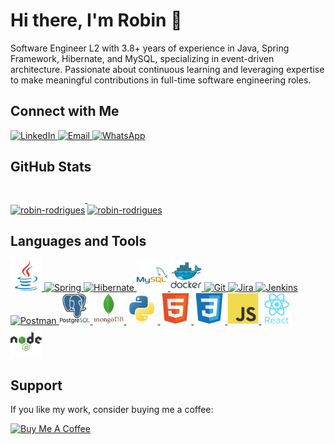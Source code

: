 # Hi there, I'm Robin 👋

Software Engineer L2 with 3.8+ years of experience in Java, Spring Framework, Hibernate, and MySQL, specializing in event-driven architecture. Passionate about continuous learning and leveraging expertise to make meaningful contributions in full-time software engineering roles.

## Connect with Me

<p align="left">
  <!-- LinkedIn -->
  <a href="https://www.linkedin.com/in/robin-rodrigues-/" target="_blank">
    <img src="https://img.shields.io/badge/LinkedIn-0A66C2?style=for-the-badge&logo=linkedin&logoColor=white" alt="LinkedIn"/>
  </a>
  <!-- Email -->
  <a href="mailto:robinrodrigues6499@gmail.com">
    <img src="https://img.shields.io/badge/Email-D14836?style=for-the-badge&logo=gmail&logoColor=white" alt="Email"/>
  </a>
  <!-- WhatsApp -->
  <a href="https://wa.me/917208534988" target="_blank">
    <img src="https://img.shields.io/badge/WhatsApp-25D366?style=for-the-badge&logo=whatsapp&logoColor=white" alt="WhatsApp"/>
  </a>
</p>

## GitHub Stats

<div>
 <a href="https://github.com/robin-rodrigues?tab=repositories">
  <img align="center" style="margin-top: 30px;" src="https://github-readme-stats.vercel.app/api?username=robin-rodrigues&show_icons=true&locale=en&include_all_commits=true&hide=issues,stars,contribs&count_private=true&layout=compact&theme=synthwave&hide_rank=true" alt="robin-rodrigues" />
 </a>
 <a href="https://github.com/robin-rodrigues?tab=repositories">
  <img align="center" style="margin-top: 30px;" src="https://github-readme-stats.vercel.app/api/top-langs?username=robin-rodrigues&show_icons=true&locale=en&layout=compact&hide=html,css,jupyter%20notebook,ejs,scss" alt="robin-rodrigues" />
 </a>
</div>

## Languages and Tools

<p align="left">
  <!-- Java -->
  <a href="https://www.java.com" target="_blank" rel="noreferrer">
    <img src="https://raw.githubusercontent.com/devicons/devicon/master/icons/java/java-original.svg" alt="Java" width="50" height="50"/>
  </a>
  <!-- Spring -->
  <a href="https://spring.io/" target="_blank" rel="noreferrer">
    <img src="https://www.vectorlogo.zone/logos/springio/springio-icon.svg" alt="Spring" width="50" height="50"/>
  </a>
  <!-- Hibernate -->
  <a href="https://hibernate.org/" target="_blank" rel="noreferrer">
    <img src="https://cdn.worldvectorlogo.com/logos/hibernate.svg" alt="Hibernate" width="50" height="50"/>
  </a>
  <!-- MySQL -->
  <a href="https://www.mysql.com/" target="_blank" rel="noreferrer">
    <img src="https://raw.githubusercontent.com/devicons/devicon/master/icons/mysql/mysql-original-wordmark.svg" alt="MySQL" width="50" height="50"/>
  </a>
  <!-- Docker -->
  <a href="https://www.docker.com/" target="_blank" rel="noreferrer">
    <img src="https://raw.githubusercontent.com/devicons/devicon/master/icons/docker/docker-original-wordmark.svg" alt="Docker" width="50" height="50"/>
  </a>
  <!-- Git -->
  <a href="https://git-scm.com/" target="_blank" rel="noreferrer">
    <img src="https://www.vectorlogo.zone/logos/git-scm/git-scm-icon.svg" alt="Git" width="50" height="50"/>
  </a>
  <!-- Jira -->
  <a href="https://www.atlassian.com/software/jira" target="_blank" rel="noreferrer">
    <img src="https://www.vectorlogo.zone/logos/atlassian_jira/atlassian_jira-icon.svg" alt="Jira" width="50" height="50"/>
  </a>
  <!-- Jenkins -->
  <a href="https://www.jenkins.io/" target="_blank" rel="noreferrer">
    <img src="https://www.vectorlogo.zone/logos/jenkins/jenkins-icon.svg" alt="Jenkins" width="50" height="50"/>
  </a>
  <!-- Postman -->
  <a href="https://www.postman.com/" target="_blank" rel="noreferrer">
    <img src="https://www.vectorlogo.zone/logos/getpostman/getpostman-icon.svg" alt="Postman" width="50" height="50"/>
  </a>
  <!-- PostgreSQL -->
  <a href="https://www.postgresql.org/" target="_blank" rel="noreferrer">
    <img src="https://raw.githubusercontent.com/devicons/devicon/master/icons/postgresql/postgresql-original-wordmark.svg" alt="PostgreSQL" width="50" height="50"/>
  </a>
  <!-- MongoDB -->
  <a href="https://www.mongodb.com/" target="_blank" rel="noreferrer">
    <img src="https://raw.githubusercontent.com/devicons/devicon/master/icons/mongodb/mongodb-original-wordmark.svg" alt="MongoDB" width="50" height="50"/>
  </a>
  <!-- Python -->
  <a href="https://www.python.org/" target="_blank" rel="noreferrer">
    <img src="https://raw.githubusercontent.com/devicons/devicon/master/icons/python/python-original.svg" alt="Python" width="50" height="50"/>
  </a>
  <!-- HTML -->
  <a href="https://developer.mozilla.org/en-US/docs/Web/HTML" target="_blank" rel="noreferrer">
    <img src="https://raw.githubusercontent.com/devicons/devicon/master/icons/html5/html5-original.svg" alt="HTML" width="50" height="50"/>
  </a>
  <!-- CSS -->
  <a href="https://developer.mozilla.org/en-US/docs/Web/CSS" target="_blank" rel="noreferrer">
    <img src="https://raw.githubusercontent.com/devicons/devicon/master/icons/css3/css3-original.svg" alt="CSS" width="50" height="50"/>
  </a>
  <!-- JavaScript -->
  <a href="https://developer.mozilla.org/en-US/docs/Web/JavaScript" target="_blank" rel="noreferrer">
    <img src="https://raw.githubusercontent.com/devicons/devicon/master/icons/javascript/javascript-original.svg" alt="JavaScript" width="50" height="50"/>
  </a>
  <!-- React -->
  <a href="https://reactjs.org/" target="_blank" rel="noreferrer">
    <img src="https://raw.githubusercontent.com/devicons/devicon/master/icons/react/react-original-wordmark.svg" alt="React" width="50" height="50"/>
  </a>
  <!-- Node.js -->
  <a href="https://nodejs.org/" target="_blank" rel="noreferrer">
    <img src="https://raw.githubusercontent.com/devicons/devicon/master/icons/nodejs/nodejs-original-wordmark.svg" alt="Node.js" width="50" height="50"/>
  </a>
</p>

## Support

If you like my work, consider buying me a coffee:

[![Buy Me A Coffee](https://cdn.buymeacoffee.com/buttons/v2/default-yellow.png)](https://www.buymeacoffee.com/robin.rodrigues)
